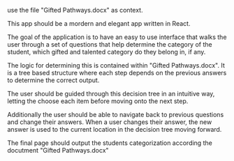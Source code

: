 use the file "Gifted Pathways.docx" as context.

This app should be a mordern and elegant app written in React. 

The goal of the application is to have an easy to use interface that walks the user through a set of questions that help determine the category of the student, which gifted and talented category do they belong in, if any.

The logic for determining this is contained within "Gifted Pathways.docx".  It is a tree based structure where each step depends on the previous answers to determine the correct output.

The user should be guided through this decision tree in an intuitive way, letting the choose each item before moving onto the next step.

Additionally the user should be able to navigate back to previous questions and change their answers.  When a user changes their answer, the new answer is used to the current location in the decision tree moving forward.

The final page should output the students categorization according the docutment "Gifted Pathways.docx"
